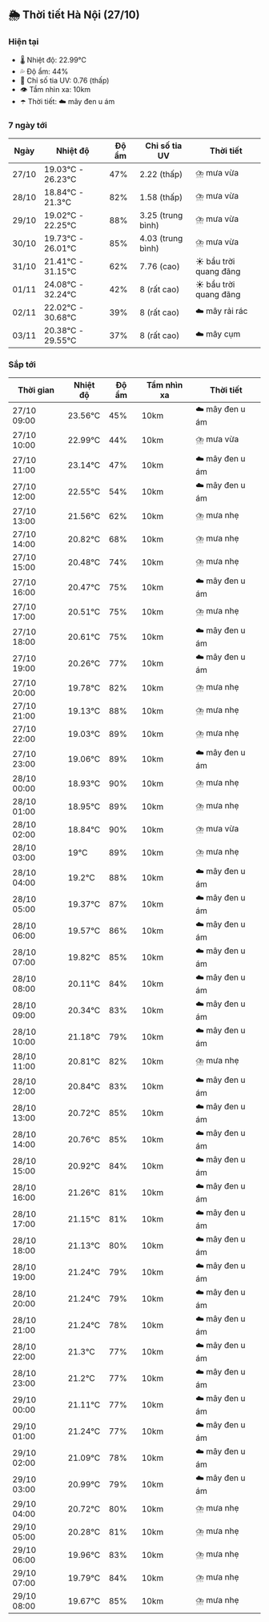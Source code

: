 ## 🌦️ Thời tiết Hà Nội (27/10)

### Hiện tại

- 🌡️ Nhiệt độ: 22.99℃
- 💦 Độ ẩm: 44%
- 🌟 Chỉ số tia UV: 0.76 (thấp)
- 👁️ Tầm nhìn xa: 10km
- ☂️ Thời tiết: ☁️ mây đen u ám

### 7 ngày tới

| Ngày | Nhiệt độ | Độ ẩm | Chỉ số tia UV | Thời tiết |
| --- | --- | --- | --- | --- |
| 27/10 | 19.03℃ - 26.23℃ | 47% | 2.22 (thấp) | ⛈️ mưa vừa |
| 28/10 | 18.84℃ - 21.3℃ | 82% | 1.58 (thấp) | ⛈️ mưa vừa |
| 29/10 | 19.02℃ - 22.25℃ | 88% | 3.25 (trung bình) | ⛈️ mưa vừa |
| 30/10 | 19.73℃ - 26.01℃ | 85% | 4.03 (trung bình) | ⛈️ mưa vừa |
| 31/10 | 21.41℃ - 31.15℃ | 62% | 7.76 (cao) | ☀️ bầu trời quang đãng |
| 01/11 | 24.08℃ - 32.24℃ | 42% | 8 (rất cao) | ☀️ bầu trời quang đãng |
| 02/11 | 22.02℃ - 30.68℃ | 39% | 8 (rất cao) | ☁️ mây rải rác |
| 03/11 | 20.38℃ - 29.55℃ | 37% | 8 (rất cao) | ☁️ mây cụm |

### Sắp tới

| Thời gian | Nhiệt độ | Độ ẩm | Tầm nhìn xa | Thời tiết |
| --- | --- | --- | --- | --- |
| 27/10 09:00 | 23.56℃ | 45% | 10km | ☁️ mây đen u ám |
| 27/10 10:00 | 22.99℃ | 44% | 10km | ⛈️ mưa vừa |
| 27/10 11:00 | 23.14℃ | 47% | 10km | ☁️ mây đen u ám |
| 27/10 12:00 | 22.55℃ | 54% | 10km | ☁️ mây đen u ám |
| 27/10 13:00 | 21.56℃ | 62% | 10km | ⛈️ mưa nhẹ |
| 27/10 14:00 | 20.82℃ | 68% | 10km | ⛈️ mưa nhẹ |
| 27/10 15:00 | 20.48℃ | 74% | 10km | ⛈️ mưa nhẹ |
| 27/10 16:00 | 20.47℃ | 75% | 10km | ☁️ mây đen u ám |
| 27/10 17:00 | 20.51℃ | 75% | 10km | ⛈️ mưa nhẹ |
| 27/10 18:00 | 20.61℃ | 75% | 10km | ☁️ mây đen u ám |
| 27/10 19:00 | 20.26℃ | 77% | 10km | ☁️ mây đen u ám |
| 27/10 20:00 | 19.78℃ | 82% | 10km | ⛈️ mưa nhẹ |
| 27/10 21:00 | 19.13℃ | 88% | 10km | ⛈️ mưa nhẹ |
| 27/10 22:00 | 19.03℃ | 89% | 10km | ⛈️ mưa nhẹ |
| 27/10 23:00 | 19.06℃ | 89% | 10km | ☁️ mây đen u ám |
| 28/10 00:00 | 18.93℃ | 90% | 10km | ⛈️ mưa nhẹ |
| 28/10 01:00 | 18.95℃ | 89% | 10km | ⛈️ mưa nhẹ |
| 28/10 02:00 | 18.84℃ | 90% | 10km | ⛈️ mưa vừa |
| 28/10 03:00 | 19℃ | 89% | 10km | ⛈️ mưa nhẹ |
| 28/10 04:00 | 19.2℃ | 88% | 10km | ☁️ mây đen u ám |
| 28/10 05:00 | 19.37℃ | 87% | 10km | ☁️ mây đen u ám |
| 28/10 06:00 | 19.57℃ | 86% | 10km | ☁️ mây đen u ám |
| 28/10 07:00 | 19.82℃ | 85% | 10km | ☁️ mây đen u ám |
| 28/10 08:00 | 20.11℃ | 84% | 10km | ☁️ mây đen u ám |
| 28/10 09:00 | 20.34℃ | 83% | 10km | ☁️ mây đen u ám |
| 28/10 10:00 | 21.18℃ | 79% | 10km | ☁️ mây đen u ám |
| 28/10 11:00 | 20.81℃ | 82% | 10km | ⛈️ mưa nhẹ |
| 28/10 12:00 | 20.84℃ | 83% | 10km | ☁️ mây đen u ám |
| 28/10 13:00 | 20.72℃ | 85% | 10km | ☁️ mây đen u ám |
| 28/10 14:00 | 20.76℃ | 85% | 10km | ☁️ mây đen u ám |
| 28/10 15:00 | 20.92℃ | 84% | 10km | ☁️ mây đen u ám |
| 28/10 16:00 | 21.26℃ | 81% | 10km | ☁️ mây đen u ám |
| 28/10 17:00 | 21.15℃ | 81% | 10km | ☁️ mây đen u ám |
| 28/10 18:00 | 21.13℃ | 80% | 10km | ☁️ mây đen u ám |
| 28/10 19:00 | 21.24℃ | 79% | 10km | ☁️ mây đen u ám |
| 28/10 20:00 | 21.24℃ | 79% | 10km | ☁️ mây đen u ám |
| 28/10 21:00 | 21.24℃ | 78% | 10km | ☁️ mây đen u ám |
| 28/10 22:00 | 21.3℃ | 77% | 10km | ☁️ mây đen u ám |
| 28/10 23:00 | 21.2℃ | 77% | 10km | ☁️ mây đen u ám |
| 29/10 00:00 | 21.11℃ | 77% | 10km | ☁️ mây đen u ám |
| 29/10 01:00 | 21.24℃ | 77% | 10km | ☁️ mây đen u ám |
| 29/10 02:00 | 21.09℃ | 78% | 10km | ☁️ mây đen u ám |
| 29/10 03:00 | 20.99℃ | 79% | 10km | ☁️ mây đen u ám |
| 29/10 04:00 | 20.72℃ | 80% | 10km | ⛈️ mưa nhẹ |
| 29/10 05:00 | 20.28℃ | 81% | 10km | ⛈️ mưa nhẹ |
| 29/10 06:00 | 19.96℃ | 83% | 10km | ⛈️ mưa nhẹ |
| 29/10 07:00 | 19.79℃ | 84% | 10km | ⛈️ mưa nhẹ |
| 29/10 08:00 | 19.67℃ | 85% | 10km | ⛈️ mưa nhẹ |
